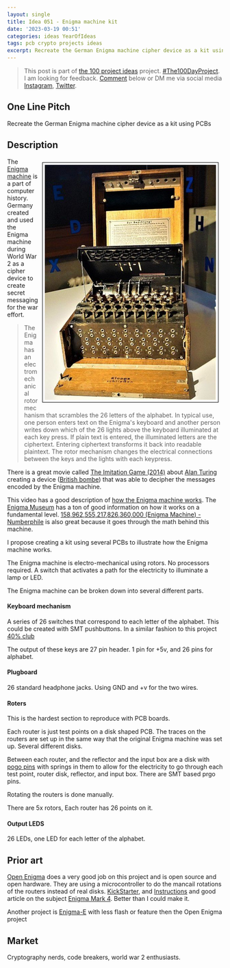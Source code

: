 ```yaml
---
layout: single
title: Idea 051 - Enigma machine kit
date: '2023-03-19 00:51'
categories: ideas YearOfIdeas
tags: pcb crypto projects ideas
excerpt: Recreate the German Enigma machine cipher device as a kit using PCBs
---
```


> This post is part of [the 100 project ideas](/projects/2023-100-ideas/) project. [#The100DayProject](https://www.the100dayproject.org/). I am looking for feedback. <a href='#utterances-comments'>Comment</a> below or DM me via social media <a href="https://instagram.com/funvill" rel="nofollow noopener noreferrer"><i class="fab fa-fw fa-instagram" aria-hidden="true"></i><span class="label">Instagram</span></a>, <a href="https://twitter.com/funvill" rel="nofollow noopener noreferrer"><i class="fab fa-fw fa-twitter" aria-hidden="true"></i><span class="label">Twitter</span></a>.

## One Line Pitch

Recreate the German Enigma machine cipher device as a kit using PCBs

## Description

<img src="/public/uploads/2023/enigma-museum.png" alt="enigma-machine" style="float: right; margin: 10px; border: 1px solid black; padding: 5px"/>The [Enigma machine](https://en.wikipedia.org/wiki/Enigma_machine) is a part of computer history. Germany created and used the Enigma machine during World War 2 as a cipher device to create secret messaging for the war effort.

> The Enigma has an electromechanical rotor mechanism that scrambles the 26 letters of the alphabet. In typical use, one person enters text on the Enigma's keyboard and another person writes down which of the 26 lights above the keyboard illuminated at each key press. If plain text is entered, the illuminated letters are the ciphertext. Entering ciphertext transforms it back into readable plaintext. The rotor mechanism changes the electrical connections between the keys and the lights with each keypress.

There is a great movie called [The Imitation Game (2014)](https://www.imdb.com/title/tt2084970/) about [Alan Turing](https://en.wikipedia.org/wiki/Alan_Turing) creating a device ([British bombe](https://en.wikipedia.org/wiki/Cryptanalysis_of_the_Enigma#British_bombe)) that was able to decipher the messages encoded by the Enigma machine.

This video has a good description of [how the Enigma machine works](https://www.youtube.com/watch?v=ybkkiGtJmkM). The [Enigma Museum](https://enigmamuseum.com/) has a ton of good information on how it works on a fundamental level. [158,962,555,217,826,360,000 (Enigma Machine) - Numberphile](https://www.youtube.com/watch?v=G2_Q9FoD-oQ) is also great because it goes through the math behind this machine.

I propose creating a kit using several PCBs to illustrate how the Enigma machine works.

The Enigma machine is electro-mechanical using rotors. No processors required. A switch that activates a path for the electricity to illuminate a lamp or LED.

The Enigma machine can be broken down into several different parts.

#### Keyboard mechanism

A series of 26 switches that correspond to each letter of the alphabet. This could be created with SMT pushbuttons. In a similar fashion to this project [40% club](https://www.40percent.club/2020/09/smt-assembly.html)

The output of these keys are 27 pin header. 1 pin for +5v, and 26 pins for alphabet. 

#### Plugboard

26 standard headphone jacks. Using GND and +v for the two wires.

#### Roters

This is the hardest section to reproduce with PCB boards.

Each router is just test points on a disk shaped PCB. The traces on the routers are set up in the same way that the original Enigma machine was set up. Several different disks.

Between each router, and the reflector and the input box are a disk with [pogo pins](https://en.wikipedia.org/wiki/Pogo_pin) with springs in them to allow for the electricity to go through each test point, router disk, reflector, and input box. There are SMT based prgo pins.

Rotating the routers is done manually.

There are 5x rotors, Each router has 26 points on it.

#### Output LEDS

26 LEDs, one LED for each letter of the alphabet.

## Prior art

[Open Enigma](https://www.stgeotronics.com/Enigma-Replica_c3.htm) does a very good job on this project and is open source and open hardware.  They are using a microcontroller to do the mancail rotations of the routers instead of real disks.  [KickStarter](https://www.kickstarter.com/projects/438986934/the-open-enigma-project), and  [Instructions](https://www.instructables.com/Make-your-own-Enigma-Replica/) and good article on the subject [Enigma Mark 4](https://spectrum.ieee.org/build-your-own-enigma-cipher-machine). Better than I could make it.

Another project is [Enigma-E](https://www.cryptomuseum.com/kits/enigma/) with less flash or feature then the Open Enigma project

## Market

Cryptography nerds, code breakers, world war 2 enthusiasts.
